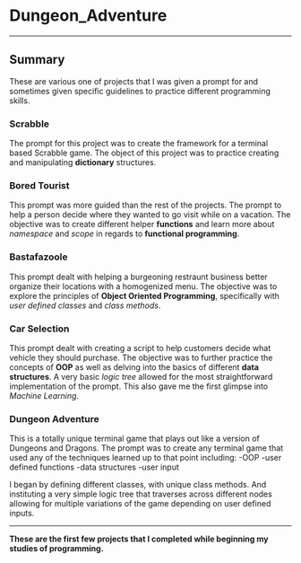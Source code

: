 ﻿# Dungeon_Adventure
---
## Summary
These are various one of projects that I was given a prompt for and sometimes given specific guidelines to practice
different programming skills.

### Scrabble
The prompt for this project was to create the framework for a terminal based Scrabble game. The object of this project was
to practice creating and manipulating **dictionary** structures.

### Bored Tourist
This prompt was more guided than the rest of the projects. The prompt to help a person decide where they wanted to go visit
while on a vacation. The objective was to create different helper **functions** and learn more about *namespace* and *scope* in regards
to **functional programming**.

### Bastafazoole
This prompt dealt with helping a burgeoning restraunt business better organize their locations with a homogenized menu. The objective
was to explore the principles of **Object Oriented Programming**, specifically with *user defined classes* and *class methods*.

### Car Selection
This prompt dealt with creating a script to help customers decide what vehicle they should purchase. The objective was to further 
practice the concepts of **OOP** as well as delving into the basics of different **data structures**. A very basic *logic tree* allowed for the
most straightforward implementation of the prompt. This also gave me the first glimpse into *Machine Learning*.

### Dungeon Adventure
This is a totally unique terminal game that plays out like a version of Dungeons and Dragons. The prompt was to create any terminal game
that used any of the techniques learned up to that point including: 
-OOP
-user defined functions
-data structures
-user input

I began by defining different classes, with unique class methods. And instituting a very simple logic tree that traverses across different nodes allowing
for multiple variations of the game depending on user defined inputs.

---
**These are the first few projects that I completed while beginning my studies of programming.**
